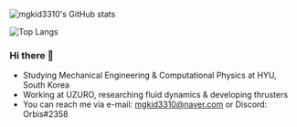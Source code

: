 ![mgkid3310's GitHub stats](https://readme-stats-mgkid3310.vercel.app/api?username=mgkid3310&count_private=true&theme=nord&show_icons=true&hide=contribs)  
  
![Top Langs](https://readme-stats-mgkid3310.vercel.app/api/top-langs/?username=mgkid3310&layout=compact&theme=nord&hide=jupyter%20notebook,javascript,roff&langs_count=4)

### Hi there 👋
- Studying Mechanical Engineering & Computational Physics at HYU, South Korea  
- Working at UZURO, researching fluid dynamics & developing thrusters  
- You can reach me via e-mail: mgkid3310@naver.com or Discord: Orbis#2358

<!--
**mgkid3310/mgkid3310** is a ✨ _special_ ✨ repository because its `README.md` (this file) appears on your GitHub profile.

Here are some ideas to get you started:

- 🔭 I’m currently working on ...
- 🌱 I’m currently learning ...
- 👯 I’m looking to collaborate on ...
- 🤔 I’m looking for help with ...
- 💬 Ask me about ...
- 📫 How to reach me: ...
- 😄 Pronouns: ...
- ⚡ Fun fact: ...
-->
